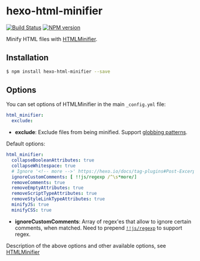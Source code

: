 # hexo-html-minifier

[![Build Status](https://github.com/hexojs/hexo-html-minifier/workflows/Tester/badge.svg)](https://github.com/hexojs/hexo-html-minifier/actions?query=workflow%3ATester)
[![NPM version](https://badge.fury.io/js/hexo-html-minifier.svg)](https://www.npmjs.com/package/hexo-html-minifier)

Minify HTML files with [HTMLMinifier](https://github.com/kangax/html-minifier).

## Installation

``` bash
$ npm install hexo-html-minifier --save
```

## Options

You can set options of HTMLMinifier in the main `_config.yml` file:

``` yaml
html_minifier:
  exclude: 
```

- **exclude**: Exclude files from being minified. Support [globbing patterns](https://github.com/micromatch/micromatch#extended-globbing).

Default options:

``` yaml
html_minifier:  
  collapseBooleanAttributes: true
  collapseWhitespace: true
  # Ignore '<!-- more -->' https://hexo.io/docs/tag-plugins#Post-Excerpt
  ignoreCustomComments: [ !!js/regexp /^\s*more/]
  removeComments: true
  removeEmptyAttributes: true
  removeScriptTypeAttributes: true
  removeStyleLinkTypeAttributes: true
  minifyJS: true
  minifyCSS: true
```

- **ignoreCustomComments**: Array of regex'es that allow to ignore certain comments, when matched. Need to prepend [`!!js/regexp`](https://github.com/nodeca/js-yaml#supported-yaml-types) to support regex.

Description of the above options and other available options, see [HTMLMinifier](https://github.com/kangax/html-minifier#options-quick-reference)
